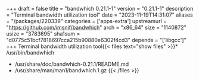 +++
draft = false
title = "bandwhich 0.21.1-1"
version = "0.21.1-1"
description = "Terminal bandwidth utilization tool"
date = "2023-11-19T14:31:07"
aliases = "/packages/220339"
categories = ['apps-extra']
upstreamurl = "https://github.com/imsnif/bandwhich"
arch = "x86_64"
size = "1140872"
usize = "3783695"
sha1sum = "d0775c51bcf7818697cca215b90880e6302f4cd3"
depends = "['libgcc']"
+++
Terminal bandwidth utilization tool{{< files text="show files" >}}* /usr/bin/bandwhich
* /usr/share/doc/bandwhich-0.21.1/README.md
* /usr/share/man/man1/bandwhich.1.gz
{{< /files >}}